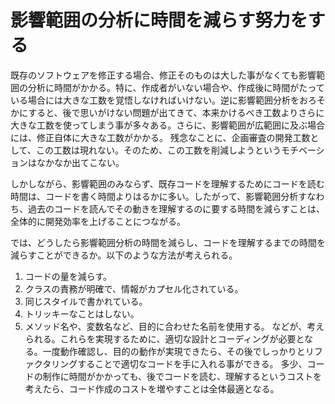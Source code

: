 # 影響範囲の分析に時間を減らす努力をする
既存のソフトウェアを修正する場合、修正そのものは大した事がなくても影響範囲の分析に時間がかかる。特に、作成者がいない場合や、作成後に時間がたっている場合には大きな工数を覚悟しなければいけない。逆に影響範囲分析をおろそかにすると、後で思いがけない問題が出てきて、本来かけるべき工数よりさらに大きな工数を使ってしまう事が多々ある。さらに、影響範囲が広範囲に及ぶ場合には、修正自体に大きな工数がかかる。
残念なことに、企画審査の開発工数として、この工数は現れない。そのため、この工数を削減しようというモチベーションはなかなか出てこない。

しかしながら、影響範囲のみならず、既存コードを理解するためにコードを読む時間は、コードを書く時間よりはるかに多い。したがって、影響範囲分析すなわち、過去のコードを読んでその動きを理解するのに要する時間を減らすことは、全体的に開発効率を上げることにつながる。

では、どうしたら影響範囲分析の時間を減らし、コードを理解するまでの時間を減らすことができるか。以下のような方法が考えられる。
1. コードの量を減らす。
2. クラスの責務が明確で、情報がカプセル化されている。
3. 同じスタイルで書かれている。
4. トリッキーなことはしない。
5. メソッド名や、変数名など、目的に合わせた名前を使用する。
などが、考えられる。これらを実現するために、適切な設計とコーディングが必要となる。一度動作確認し、目的の動作が実現できたら、その後でしっかりとリファクタリングすることで適切なコードを手に入れる事ができる。
多少、コードの制作に時間がかかっても、後でコードを読む、理解するというコストを考えたら、コード作成のコストを増やすことは全体最適となる。